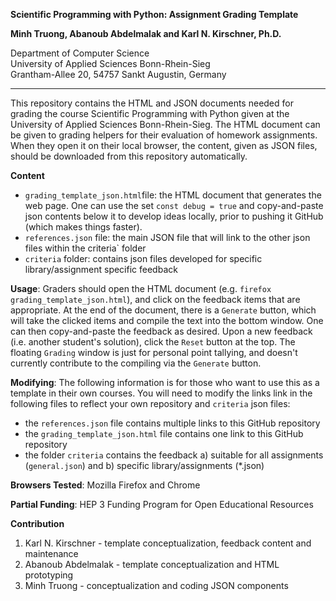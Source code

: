 **Scientific Programming with Python: Assignment Grading Template**

**Minh Truong, Abanoub Abdelmalak and Karl N. Kirschner, Ph.D.**

Department of Computer Science<br>
University of Applied Sciences Bonn-Rhein-Sieg<br>
Grantham-Allee 20, 54757 Sankt Augustin, Germany

---

This repository contains the HTML and JSON documents needed for grading the course Scientific Programming with Python given at the University of Applied Sciences Bonn-Rhein-Sieg. The HTML document can be given to grading helpers for their evaluation of homework assignments. When they open it on their local browser, the content, given as JSON files, should be downloaded from this repository automatically.

**Content**
- `grading_template_json.html`file: the HTML document that generates the web page. One can use the set `const debug = true` and copy-and-paste json contents below it to develop ideas locally, prior to pushing it GitHub (which makes things faster).
-  `references.json` file: the main JSON file that will link to the other json files within the criteria` folder
- `criteria` folder: contains json files developed for specific library/assignment specific feedback

**Usage**: Graders should open the HTML document (e.g. `firefox grading_template_json.html`), and click on the feedback items that are appropriate. At the end of the document, there is a `Generate` button, which will take the clicked items and compile the text into the bottom window. One can then copy-and-paste the feedback as desired. Upon a new feedback (i.e. another student's solution), click the `Reset` button at the top. The floating `Grading` window is just for personal point tallying, and doesn't currently contribute to the compiling via the `Generate` button.

**Modifying**: The following information is for those who want to use this as a template in their own courses. You will need to modify the links link in the following files to reflect your own repository and `criteria` json files:
 - the `references.json` file contains multiple links to this GitHub repository
 - the `grading_template_json.html` file contains one link to this GitHub repository
 - the folder `criteria` contains the feedback a) suitable for all assignments (`general.json`) and b) specific library/assignments (*.json)

**Browsers Tested**: Mozilla Firefox and Chrome

**Partial Funding**: HEP 3 Funding Program for Open Educational Resources

**Contribution**
1. Karl N. Kirschner - template conceptualization, feedback content and maintenance
2. Abanoub Abdelmalak - template conceptualization and HTML prototyping
3. Minh Truong - conceptualization and coding JSON components
